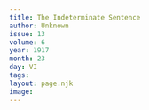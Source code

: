 ```yaml
---
title: The Indeterminate Sentence
author: Unknown
issue: 13
volume: 6
year: 1917
month: 23
day: VI
tags:
layout: page.njk
image:
---
```





